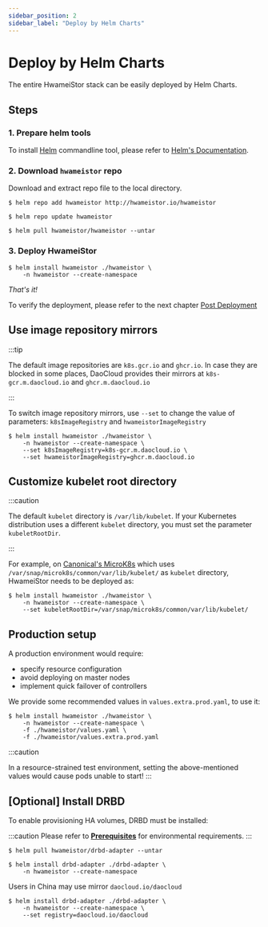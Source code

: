```yaml
---
sidebar_position: 2
sidebar_label: "Deploy by Helm Charts"
---
```


# Deploy by Helm Charts

The entire HwameiStor stack can be easily deployed by Helm Charts.

## Steps

### 1. Prepare helm tools

To install [Helm](https://helm.sh/) commandline tool, please refer to [Helm's Documentation](https://helm.sh/docs/).

### 2. Download `hwameistor` repo

Download and extract repo file to the local directory.

```console
$ helm repo add hwameistor http://hwameistor.io/hwameistor

$ helm repo update hwameistor

$ helm pull hwameistor/hwameistor --untar
```

### 3. Deploy HwameiStor

```console
$ helm install hwameistor ./hwameistor \
    -n hwameistor --create-namespace
```

*That's it!*

To verify the deployment, please refer to the next chapter [Post Deployment](./post_check.md)

## Use image repository mirrors

:::tip

The default image repositories are `k8s.gcr.io` and `ghcr.io`.
In case they are blocked in some places, DaoCloud provides their mirrors at `k8s-gcr.m.daocloud.io` and `ghcr.m.daocloud.io`

:::

To switch image repository mirrors, use `--set` to change the value of parameters: `k8sImageRegistry` and `hwameistorImageRegistry`

```console
$ helm install hwameistor ./hwameistor \
    -n hwameistor --create-namespace \
    --set k8sImageRegistry=k8s-gcr.m.daocloud.io \
    --set hwameistorImageRegistry=ghcr.m.daocloud.io
```

## Customize kubelet root directory

:::caution

The default `kubelet` directory is `/var/lib/kubelet`.
If your Kubernetes distribution uses a different `kubelet` directory, you must set the parameter `kubeletRootDir`.

:::

For example, on [Canonical's MicroK8s](https://microk8s.io/) which uses `/var/snap/microk8s/common/var/lib/kubelet/` as `kubelet` directory,  HwameiStor needs to be deployed as:
 
```console
$ helm install hwameistor ./hwameistor \
    -n hwameistor --create-namespace \
    --set kubeletRootDir=/var/snap/microk8s/common/var/lib/kubelet/
```

## Production setup

A production environment would require:

- specify resource configuration
- avoid deploying on master nodes
- implement quick failover of controllers

We provide some recommended values in `values.extra.prod.yaml`, to use it:

```console
$ helm install hwameistor ./hwameistor \
    -n hwameistor --create-namespace \
    -f ./hwameistor/values.yaml \
    -f ./hwameistor/values.extra.prod.yaml
```

:::caution

In a resource-strained test environment, setting the above-mentioned values would cause pods unable to start! 
:::

## [Optional] Install DRBD

To enable provisioning HA volumes, DRBD must be installed:

:::caution
Please refer to [**Prerequisites**](./prereq.md) for environmental requirements.
:::

```console
$ helm pull hwameistor/drbd-adapter --untar

$ helm install drbd-adapter ./drbd-adapter \
    -n hwameistor --create-namespace
```

Users in China may use mirror `daocloud.io/daocloud`

```console
$ helm install drbd-adapter ./drbd-adapter \
    -n hwameistor --create-namespace \
    --set registry=daocloud.io/daocloud
```
